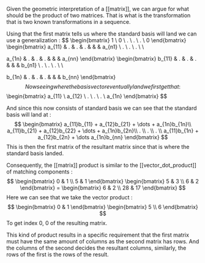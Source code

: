 Given the geometric interpretation of a [[matrix]], we can argue for what should be the product of two matrices. That is what is the transformation that is two known transformations in a sequence.

Using that the first matrix tells us where the standard basis will land we can use a generalization :
$$
\begin{bmatrix}
1 \\
0 \\
. \\
. \\
. \\
0
\end{bmatrix}
\begin{bmatrix}
a_{11} & . & . & . & & & a_{n1} \\
. \\
. \\
. \\ \\

a_{1n} & . & . & . & & & a_{nn}
\end{bmatrix}
\begin{bmatrix}
b_{11} & . & . & . & & & b_{n1} \\
. \\
. \\
. \\ \\

b_{1n} & . & . & . & & & b_{nn}
\end{bmatrix}
$$
Now seeing where the basis vector eventually land we first get that :
$$
\begin{bmatrix}
a_{11} \\
a_{12} \\
. \\
. \\
. \\
a_{1n}
\end{bmatrix}
$$

And since this now consists of standard basis we can see that the standard basis will land at :
$$
\begin{bmatrix}
a_{11}b_{11} + a_{12}b_{21} + \dots + a_{1n}b_{1n}\\
a_{11}b_{21} + a_{12}b_{22} + \dots + a_{1n}b_{2n}\\
. \\
. \\
. \\
a_{11}b_{1n} + a_{12}b_{2n} + \dots a_{1n}b_{nn}
\end{bmatrix}
$$
This is then the first matrix of the resultant matrix since that is where the standard basis landed.

Consequently, the [[matrix]] product is similar to the [[vector_dot_product]] of matching components :
$$
\begin{bmatrix}
0 & 1 \\
5 & 1
\end{bmatrix}
\begin{bmatrix}
5 & 3 \\
6 & 2
\end{bmatrix} =
\begin{bmatrix}
6 & 2 \\
28 & 17
\end{bmatrix}
$$
Here we can see that we take the vector product :
$$
\begin{bmatrix}
0 & 1
\end{bmatrix}
\begin{bmatrix}
5 \\
6
\end{bmatrix} 
$$
To get index 0, 0 of the resulting matrix.

This kind of product results in a specific requirement that the first matrix must have the same amount of columns as the second matrix has rows.
And the columns of the second decides the resultant columns, similarly, the rows of the first is the rows of the result.